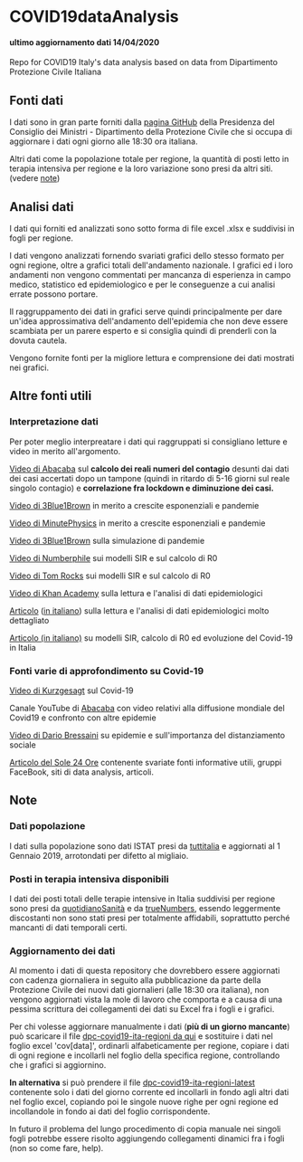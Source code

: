 # COVID19dataAnalysis
#### ultimo aggiornamento dati 14/04/2020
Repo for COVID19 Italy's data analysis based on data from Dipartimento Protezione Civile Italiana

## Fonti dati
I dati sono in gran parte forniti dalla [pagina GitHub](https://github.com/pcm-dpc/COVID-19) della Presidenza del Consiglio dei Ministri - Dipartimento della Protezione Civile che si occupa di aggiornare i dati ogni giorno alle 18:30 ora italiana.

Altri dati come la popolazione totale per regione, la quantità di posti letto in terapia intensiva per regione e la loro variazione sono presi da altri siti. (vedere [note](#note))


## Analisi dati
I dati qui forniti ed analizzati sono sotto forma di file excel .xlsx e suddivisi in fogli per regione.

I dati vengono analizzati fornendo svariati grafici dello stesso formato per ogni regione, oltre a grafici totali dell'andamento nazionale. I grafici ed i loro andamenti non vengono commentati per mancanza di esperienza in campo medico, statistico ed epidemiologico e per le conseguenze a cui analisi errate possono portare. 

Il raggruppamento dei dati in grafici serve quindi principalmente per dare un'idea approssimativa dell'andamento dell'epidemia che non deve essere scambiata per un parere esperto e si consiglia quindi di prenderli con la dovuta cautela.

Vengono fornite fonti per la migliore lettura e comprensione dei dati mostrati nei grafici.



## Altre fonti utili

### Interpretazione dati

Per poter meglio interpreatare i dati qui raggruppati si consigliano letture e video in merito all'argomento.

[Video di Abacaba](https://www.youtube.com/watch?v=LnQcbAKWkPE) sul **calcolo dei reali numeri del contagio** desunti dai dati dei casi accertati dopo un tampone (quindi in ritardo di 5-16 giorni sul reale singolo contagio) e **correlazione fra lockdown e diminuzione dei casi.**

[Video di 3Blue1Brown](https://youtu.be/Kas0tIxDvrg) in merito a crescite esponenziali e pandemie

[Video di MinutePhysics](https://youtu.be/54XLXg4fYsc) in merito a crescite esponenziali e pandemie

[Video di 3Blue1Brown](https://youtu.be/gxAaO2rsdIs) sulla simulazione di pandemie

[Video di Numberphile](https://youtu.be/k6nLfCbAzgo) sui modelli SIR e sul calcolo di R0

[Video di Tom Rocks](https://youtu.be/NKMHhm2Zbkw) sui modelli SIR e sul calcolo di R0

[Video di Khan Academy](https://youtu.be/mCa0JXEwDEk) sulla lettura e l'analisi di dati epidemiologici

[Articolo](https://medium.com/@tomaspueyo/coronavirus-act-today-or-people-will-die-f4d3d9cd99ca) ([in italiano](https://medium.com/tomas-pueyo/coronavirus-perché-agire-ora-bd6c02ee0785)) sulla lettura e l'analisi di dati epidemiologici molto dettagliato

[Articolo (in italiano)](https://www.linkedin.com/pulse/modellando-levoluzione-di-covid-19-italia-ettore-mariotti) su modelli SIR, calcolo di R0 ed evoluzione del Covid-19 in Italia

### Fonti varie di approfondimento su Covid-19

[Video di Kurzgesagt](https://youtu.be/BtN-goy9VOY) sul Covid-19

Canale YouTube di [Abacaba](https://www.youtube.com/user/1abacaba1) con video relativi alla diffusione mondiale del Covid19 e confronto con altre epidemie 

[Video di Dario Bressaini](https://youtu.be/gC1Y70My_iE) su epidemie e sull'importanza del distanziamento sociale

[Articolo del Sole 24 Ore](https://www.infodata.ilsole24ore.com/2020/04/11/coronavirus-dati-analisi-similazioni-selezione-fonti-luoghi-discussione-online/) contenente svariate fonti informative utili, gruppi FaceBook, siti di data analysis, articoli.




## Note

### Dati popolazione

I dati sulla popolazione sono dati ISTAT presi da [tuttitalia](https://www.tuttitalia.it/regioni/) e aggiornati al 1 Gennaio 2019, arrotondati per difetto al migliaio.

### Posti in terapia intensiva disponibili

I dati dei posti totali delle terapie intensive in Italia suddivisi per regione sono presi da [quotidianoSanità](http://www.quotidianosanita.it/m/studi-e-analisi/articolo.php?articolo_id=82888) e da [trueNumbers](https://www.truenumbers.it/coronavirus-terapia-intensiva/), essendo leggermente discostanti non sono stati presi per totalmente affidabili, soprattutto perché mancanti di dati temporali certi.

### Aggiornamento dei dati

Al momento i dati di questa repository che dovrebbero essere aggiornati con cadenza giornaliera in seguito alla pubblicazione da parte della Protezione Civile dei nuovi dati giornalieri (alle 18:30 ora italiana), non vengono aggiornati vista la mole di lavoro che comporta e a causa di una pessima scrittura dei collegamenti dei dati su Excel fra i fogli e i grafici. 

Per chi volesse aggiornare manualmente i dati (**più di un giorno mancante**) può scaricare il file [dpc-covid19-ita-regioni da qui](https://github.com/pcm-dpc/COVID-19/blob/master/dati-regioni/dpc-covid19-ita-regioni.csv) e sostituire i dati nel foglio excel 'cov[data]', ordinarli alfabeticamente per regione, copiare i dati di ogni regione e incollarli nel foglio della specifica regione, controllando che i grafici si aggiornino.

**In alternativa** si può prendere il file [dpc-covid19-ita-regioni-latest](https://github.com/pcm-dpc/COVID-19/blob/master/dati-regioni/dpc-covid19-ita-regioni-latest.csv) contenente solo i dati del giorno corrente ed incollarli in fondo agli altri dati nel foglio excel, copiando poi le singole nuove righe per ogni regione ed incollandole in fondo ai dati del foglio corrispondente.

In futuro il problema del lungo procedimento di copia manuale nei singoli fogli potrebbe essere risolto aggiungendo collegamenti dinamici fra i fogli (non so come fare, help).

